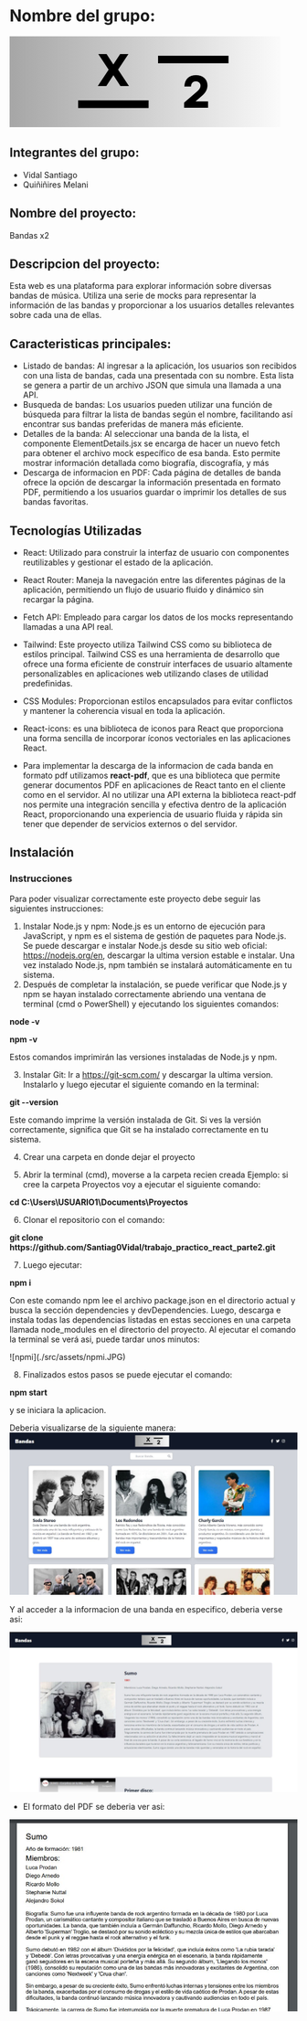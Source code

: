 # Nombre del grupo:
  ![Logo del Grupo](./src/assets/x2small.png)

## Integrantes del grupo: 
- Vidal Santiago
- Quiñiñires Melani

## Nombre del proyecto: 
Bandas x2

## Descripcion del proyecto:
Esta web es una plataforma para explorar información sobre diversas bandas de música. Utiliza una serie de mocks para representar la información de las bandas y proporcionar a los usuarios detalles relevantes sobre cada una de ellas.

## Caracteristicas principales:
- Listado de bandas:  Al ingresar a la aplicación, los usuarios son recibidos con una lista de bandas, cada una presentada con su nombre. Esta lista se genera a partir de un archivo JSON que simula una llamada a una API.
- Busqueda de bandas: Los usuarios pueden utilizar una función de búsqueda para filtrar la lista de bandas según el nombre, facilitando así encontrar sus bandas preferidas de manera más eficiente.
- Detalles de la banda: Al seleccionar una banda de la lista, el componente ElementDetails.jsx se encarga de hacer un nuevo fetch para obtener el archivo mock específico de esa banda. Esto permite mostrar información detallada como biografía, discografía, y más
- Descarga de informacion en PDF: Cada página de detalles de banda ofrece la opción de descargar la información presentada en formato PDF, permitiendo a los usuarios guardar o imprimir los detalles de sus bandas favoritas.

## Tecnologías Utilizadas
- React: Utilizado para construir la interfaz de usuario con componentes reutilizables y gestionar el estado de la aplicación.
- React Router: Maneja la navegación entre las diferentes páginas de la aplicación, permitiendo un flujo de usuario fluido y dinámico sin recargar la página.
- Fetch API: Empleado para cargar los datos de los mocks representando llamadas a una API real.
- Tailwind: Este proyecto utiliza Tailwind CSS como su biblioteca de estilos principal. Tailwind CSS es una herramienta de desarrollo que ofrece una forma eficiente de construir interfaces de usuario altamente personalizables en aplicaciones web utilizando clases de utilidad predefinidas.
- CSS Modules: Proporcionan estilos encapsulados para evitar conflictos y mantener la coherencia visual en toda la aplicación.
- React-icons: es una biblioteca de iconos para React que proporciona una forma sencilla de incorporar íconos vectoriales en las aplicaciones React.


- Para implementar la descarga de la informacion de cada banda en formato pdf utilizamos <b>react-pdf</b>, que es una biblioteca que permite generar documentos PDF en aplicaciones de React tanto en el cliente como en el servidor. Al no utilizar una API externa la biblioteca react-pdf nos permite una integración sencilla y efectiva dentro de la aplicación React, proporcionando una experiencia de usuario fluida y rápida sin tener que depender de servicios externos o del servidor.

## Instalación


### Instrucciones
Para poder visualizar correctamente este proyecto debe seguir las siguientes instrucciones:
1. Instalar Node.js y npm: Node.js es un entorno de ejecución para JavaScript, y npm es el sistema de gestión de paquetes para Node.js. Se puede descargar e instalar Node.js desde su sitio web oficial: https://nodejs.org/en, descargar la ultima version estable e instalar. 
Una vez instalado Node.js, npm también se instalará automáticamente en tu sistema.
 2. Después de completar la instalación, se puede verificar que Node.js y npm se hayan instalado correctamente abriendo una ventana de terminal (cmd o PowerShell) y ejecutando los siguientes comandos:

<p><b>node -v </b> </p>
<p><b>npm -v </b> </p>

Estos comandos imprimirán las versiones instaladas de Node.js y npm.

3. Instalar Git: 
Ir a https://git-scm.com/ y descargar la ultima version.
Instalarlo y luego ejecutar el siguiente comando en la terminal:
<p><b> git --version </b> </p>

Este comando imprime la versión instalada de Git. Si ves la versión correctamente, significa que Git se ha instalado correctamente en tu sistema.

4. Crear una carpeta en donde dejar el proyecto

5. Abrir la terminal (cmd), moverse a la carpeta recien creada
Ejemplo: si cree la carpeta Proyectos voy a ejecutar el siguiente comando:
<p><b> cd C:\Users\USUARIO1\Documents\Proyectos </b> </p>

6. Clonar el repositorio con el comando:

<p><b> git clone https://github.com/Santiag0Vidal/trabajo_practico_react_parte2.git </p></b>

7. Luego ejecutar:

<p><b> npm i </p></b> 

Con este comando npm lee el archivo package.json en el directorio actual y busca la sección dependencies y devDependencies. Luego, descarga e instala todas las dependencias listadas en estas secciones en una carpeta llamada node_modules en el directorio del proyecto.
Al ejecutar el comando la terminal se verá asi, puede tardar unos minutos: 
<p> ![npmi](./src/assets/npmi.JPG) </p>

8. Finalizados estos pasos se puede ejecutar el comando:

<p><b> npm start </p></b>

y se iniciara la aplicacion.

Deberia visualizarse de la siguiente manera:
![app](./src/assets/VisualizacionApp.JPG)

Y al acceder a la informacion de una banda en especifico, deberia verse asi:

![info](./src/assets/infoBanda.JPG)

- El formato del PDF se deberia ver asi:


![pdf](./src/assets/pdf.JPG)




